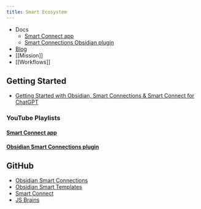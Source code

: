 ```yaml
---
title: Smart Ecosystem
---
```

- Docs
	- [Smart Connect app](https://docs.smartconnections.app/Smart-Connect-app/)
	- [Smart Connections Obsidian plugin](https://docs.smartconnections.app/Smart-Connections-Obsidian-plugin/)
- [Blog](https://docs.smartconnections.app/Blog/)
- [[Mission]]
- [[Workflows]]
## Getting Started
- [Getting Started with Obsidian, Smart Connections & Smart Connect for ChatGPT](https://www.youtube.com/watch?v=niX9U8znJAo)

### YouTube Playlists
#### [Smart Connect app](https://www.youtube.com/watch?v=mKRWASIhrJU&list=PLqu2iXqr-g4xKGdzT68IWUhogdWIxmaCw&pp=gAQBiAQB)
#### [Obsidian Smart Connections plugin](https://www.youtube.com/watch?v=8uBMjAoE--I&list=PLqu2iXqr-g4wXYDEXTLgoEP3g5vS73hwj&pp=gAQBiAQB)


## GitHub
- [Obsidian Smart Connections](https://github.com/brianpetro/obsidian-smart-connections)
- [Obsidian Smart Templates](https://github.com/brianpetro/obsidian-smart-templates)
- [Smart Connect](https://github.com/brianpetro/smart-connect)
- [JS Brains](https://github.com/brianpetro/js-brains)